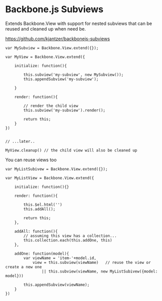 Backbone.js Subviews
===================

Extends Backbone.View with support for nested subviews that can be reused and cleaned up when need be.

https://github.com/kjantzer/backbonejs-subviews


	var MySubview = Backbone.View.extend({});
	
	var MyView = Backbone.View.extend({
		
		initialize: function(){
			
			this.subview('my-subview', new MySubview());
			this.appendSubview('my-subview');
			
		}
		
		render: function(){
		
			// render the child view
			this.subview('my-subview').render();
		
			return this;
		}
	})
	
	
	// ...later..
	
	MyView.cleanup() // the child view will also be cleaned up


You can reuse views too

	var MyListSubivew = Backbone.View.extend({});
	
	var MyListView = Backbone.View.extend({
		
		initialize: function(){}
		
		render: function(){
		
			this.$el.html('')
			this.addAll();
		
			return this;
		},
		
		addAll: function(){
			// assuming this view has a collection...
			this.collection.each(this.addOne, this)
		},
		
		addOne: function(model){
			var viewName = 'item-'+model.id,
				view = this.subview(viewName)	// reuse the view or create a new one
					|| this.subview(viewName, new MyListSubivew({model: model}))
					
			this.appendSubview(viewName);
		}
	})